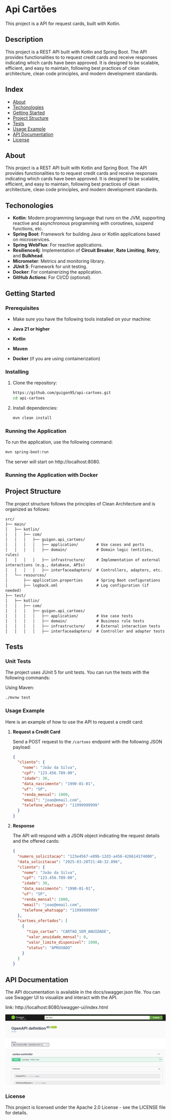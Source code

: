 
# Api Cartões

This project is a API for request cards, built with Kotlin.

## Description

This project is a REST API built with Kotlin and Spring Boot. The API provides functionalities to to request credit cards and receive responses indicating which cards have been approved. It is designed to be scalable, efficient, and easy to maintain, following best practices of clean architecture, clean code principles, and modern development standards.

## Index

- [About](#about)
- [Techonologies](#techonologies)
- [Getting Started](#getting-started)
- [Project Structure](#project-structure)
- [Tests](#tests)
- [Usage Example](#usage-example)
- [API Documentation](#api-documentation)
- [License](#license)

## About

This project is a REST API built with Kotlin and Spring Boot. The API provides functionalities to to request credit cards and receive responses indicating which cards have been approved. It is designed to be scalable, efficient, and easy to maintain, following best practices of clean architecture, clean code principles, and modern development standards.

## Techonologies

- **Kotlin**: Modern programming language that runs on the JVM, supporting reactive and asynchronous programming with coroutines, suspend functions, etc.
- **Spring Boot**: Framework for building Java or Kotlin applications based on microservices.
- **Spring WebFlux**: For reactive applications.
- **Resilience4j**: Implementation of **Circuit Breaker**, **Rate Limiting**, **Retry**, and **Bulkhead**.
- **Micrometer**: Metrics and monitoring library.
- **JUnit 5**: Framework for unit testing.
- **Docker**: For containerizing the application.
- **GitHub Actions**: For CI/CD (optional).

## Getting Started

### Prerequisites

- Make sure you have the following tools installed on your machine:

- **Java 21 or higher**
- **Kotlin**
- **Maven** 
- **Docker** (if you are using containerization)

### Installing

1. Clone the repository:
    ```sh
    https://github.com/guigon95/api-cartoes.git
    cd api-cartoes
    ```

2. Install dependencies:
    ```sh
    mvn clean install
    ```

### Running the Application

To run the application, use the following command:
```sh
mvn spring-boot:run
```


The server will start on http://localhost:8080.

### Running the Application with Docker

## Project Structure

The project structure follows the principles of Clean Architecture and is organized as follows:

```
src/
├── main/
│   ├── kotlin/
│   │   ├── com/
│   │   │   ├── guigon.api_cartoes/
│   │   │   │   ├── application/        # Use cases and ports
│   │   │   │   ├── domain/             # Domain logic (entities, rules)
│   │   │   │   ├── infrastructure/     # Implementation of external interactions (e.g., database, APIs)
│   │   │   │   ├── interfaceadapters/  # Controllers, adapters, etc.
│   └── resources/
│       ├── application.properties      # Spring Boot configurations
│       ├── logback.xml                 # Log configuration (if needed)
├── test/
│   ├── kotlin/
│   │   ├── com/
│   │   │   ├── guigon.api_cartoes/
│   │   │   │   ├── application/        # Use case tests
│   │   │   │   ├── domain/             # Business rule tests
│   │   │   │   ├── infrastructure/     # External interaction tests
│   │   │   │   ├── interfaceadapters/  # Controller and adapter tests
```

## Tests

### Unit Tests
The project uses JUnit 5 for unit tests. You can run the tests with the following commands:

Using Maven:
```sh
./mvnw test
```

### Usage Example

Here is an example of how to use the API to request a credit card:

1. **Request a Credit Card**

   Send a POST request to the `/cartoes` endpoint with the following JSON payload:

   ```json
   {
     "cliente": {
       "nome": "João da Silva",
       "cpf": "123.456.789-00",
       "idade": 30,
       "data_nascimento": "1990-01-01",
       "uf": "SP",
       "renda_mensal": 1000,
       "email": "joao@email.com",
       "telefone_whatsapp": "11999999999"
     }
   }
   ```

2. **Response**

   The API will respond with a JSON object indicating the request details and the offered cards:

   ```json
   {
     "numero_solicitacao": "123e4567-e89b-12d3-a456-426614174000",
     "data_solicitacao": "2025-03-28T21:48:32.896",
     "cliente": {
       "nome": "João da Silva",
       "cpf": "123.456.789-00",
       "idade": 30,
       "data_nascimento": "1990-01-01",
       "uf": "SP",
       "renda_mensal": 1000,
       "email": "joao@email.com",
       "telefone_whatsapp": "11999999999"
     },
     "cartoes_ofertados": [
       {
         "tipo_cartao": "CARTAO_SEM_ANUIDADE",
         "valor_anuidade_mensal": 0,
         "valor_limite_disponivel": 1000,
         "status": "APROVADO"
       }
     ]
   }
   ```

## API Documentation
The API documentation is available in the docs/swagger.json file. You can use Swagger UI to visualize and interact with the API.


link: http://localhost:8080/swagger-ui/index.html

![swagger.png](imagens/openapi.png)


### License
This project is licensed under the Apache 2.0 License - see the LICENSE file for details.